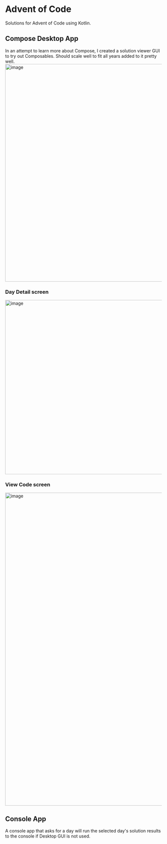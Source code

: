 # Advent of Code
Solutions for Advent of Code using Kotlin.

## Compose Desktop App
In an attempt to learn more about Compose, I created a solution viewer GUI to try out Composables. Should scale well to fit all years added to it pretty well.
<img width="994" height="698" alt="image" src="https://github.com/user-attachments/assets/bb79b958-f2f2-4824-801a-1f0fd3002fe8" />


### Day Detail screen 
<img width="996" height="559" alt="image" src="https://github.com/user-attachments/assets/45e008ef-8d40-4568-bc15-c4bf004523fb" />


### View Code screen
<img width="1426" height="1004" alt="image" src="https://github.com/user-attachments/assets/df1988c3-b864-4ef8-93ad-2772d3a90553" />


## Console App
A console app that asks for a day will run the selected day's solution results to the console if Desktop GUI is not used.


